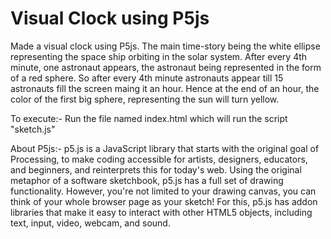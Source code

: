 # Visual Clock using P5js

Made a visual clock using P5js. The main time-story being the white ellipse representing the space ship orbiting in the solar system.
After every 4th minute, one astronaut appears, the astronaut being represented in the form of a red sphere. So after every 4th minute astronauts appear till 15 astronauts fill the screen maing it an hour.
Hence at the end of an hour, the color of the first big sphere, representing the sun will turn yellow.

To execute:-
Run the file named index.html which will run the script "sketch.js"


About P5js:-
p5.js is a JavaScript library that starts with the original goal of Processing, to make coding accessible for artists, designers, educators, and beginners, and reinterprets this for today's web.
Using the original metaphor of a software sketchbook, p5.js has a full set of drawing functionality. 
However, you're not limited to your drawing canvas, you can think of your whole browser page as your sketch! 
For this, p5.js has addon libraries that make it easy to interact with other HTML5 objects, including text, input, video, webcam, and sound.
